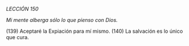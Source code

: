 *LECCIÓN 150*

*Mi mente alberga sólo lo que pienso con Dios.*

(139) Aceptaré la Expiación para mí mismo.
(140) La salvación es lo único que cura.